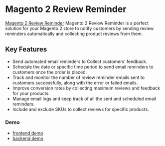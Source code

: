<body>
	<main>
		<div class="content-wrapper">
			<div class="content-inner">
				<h1>Magento 2 Review Reminder</h1>
				<p><a href="https://www.mageants.com/review-reminder-for-magento-2.html">Magento 2 Review Reminder</a> Magento 2 Review Reminder is a perfect solution for your Magento 2 store to notify customers by sending review reminders automatically and collecting product reviews from them. </p>
				
<div class="features-wrapper">
					<h2>Key Features</h2>
					<ul>
						<li>Send automated email reminders to Collect customers’ feedback.</li>
						<li>Schedule the date or specific time period to send email reminders to customers once the order is placed.</li>
						<li>Track and monitor the number of review reminder emails sent to customers successfully, along with the error or failed emails.</li>
						<li>Improve conversion rates by collecting maximum reviews and feedback for your products.</li>
						<li>Manage email logs and keep track of all the sent and scheduled email reminders.</li>
            <li>Include and exclude SKUs to collect reviews for specific products.</li>
					</ul>
				</div>
				<div class="more-features">
					<h3>Demo</h3>
					<ul>
						<li><a href="http://reviewreminder.mageantsdemo.b7fb87dd732790222.temporary.link/catalog/product/view/id/13/s/overnight-duffle/category/4/">frontend demo</a></li>
						<li><a href="http://mageantsdemo.b7fb87dd732790222.temporary.link/adminsession?un=reviewreminder&ps=admin123">backend demo</a></li>
					</ul>
				</div>
			</div>
		</div>
	</main>
</body>
</html>
